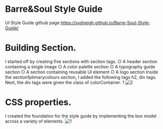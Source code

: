 # Barre&Soul Style Guide
UI Style Guide 
github page https://sydneigh.github.io/Barre-Soul-Style-Guide/
# Building Section.
I started off by creating five sections with section tags. ○ A header section containing a single image ○ A color palette section ○ A typography guide section ○ A section containing reusable UI element ○ A logo section
Inside the section1ptimarycolours section, I added the following tags h2, div tags. Next, the div tags were given the class of colorContainer. 1
![2](https://user-images.githubusercontent.com/96391154/186584266-66205412-d8d9-491b-b1b0-4c0563d28ee2.jpg)

# CSS properties.
I created the foundation for the style guide by implementing the box model across a variety of elements.
![1](https://user-images.githubusercontent.com/96391154/186584285-be4976ba-6a84-464e-98ea-5ced4fbb7216.jpg)

